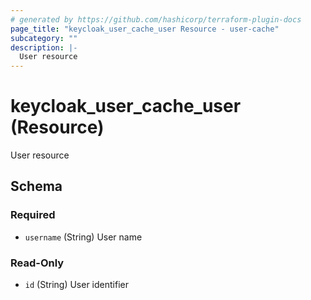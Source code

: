 ```yaml
---
# generated by https://github.com/hashicorp/terraform-plugin-docs
page_title: "keycloak_user_cache_user Resource - user-cache"
subcategory: ""
description: |-
  User resource
---
```


# keycloak_user_cache_user (Resource)

User resource



<!-- schema generated by tfplugindocs -->
## Schema

### Required

- `username` (String) User name

### Read-Only

- `id` (String) User identifier
